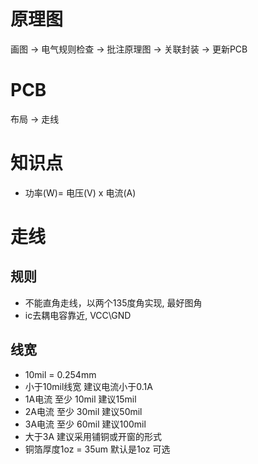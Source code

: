 # 原理图

画图 -> 电气规则检查 -> 批注原理图 -> 关联封装 -> 更新PCB

# PCB

布局 -> 走线

# 知识点

- 功率(W)= 电压(V) x 电流(A)

# 走线

## 规则

- 不能直角走线，以两个135度角实现, 最好图角
- ic去耦电容靠近, VCC\GND

## 线宽

- 10mil = 0.254mm
- 小于10mil线宽 建议电流小于0.1A
- 1A电流 至少 10mil 建议15mil
- 2A电流 至少 30mil 建议50mil
- 3A电流 至少 60mil 建议100mil
- 大于3A 建议采用铺铜或开窗的形式
- 铜箔厚度1oz = 35um 默认是1oz 可选